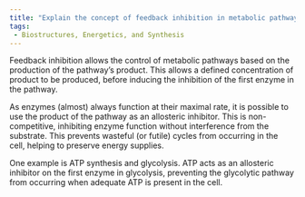 ```yaml
---
title: "Explain the concept of feedback inhibition in metabolic pathways and how it helps prevent wasteful reactions. Provide examples."
tags:
 - Biostructures, Energetics, and Synthesis
---
```

Feedback inhibition allows the control of metabolic pathways based on the production of the pathway’s product. This allows a defined concentration of product to be produced, before inducing the inhibition of the first enzyme in the pathway. 

As enzymes (almost) always function at their maximal rate, it is possible to use the product of the pathway as an allosteric inhibitor. This is non-competitive, inhibiting enzyme function without interference from the substrate. This prevents wasteful (or futile) cycles from occurring in the cell, helping to preserve energy supplies. 

One example is ATP synthesis and glycolysis. ATP acts as an allosteric inhibitor on the first enzyme in glycolysis, preventing the glycolytic pathway from occurring when adequate ATP is present in the cell. 
